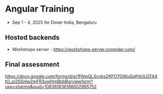 # Angular Training
- Sep 1 - 4, 2025 for Dover India, Bengaluru

## Hosted backends
- Workshops server - https://workshops-server.onrender.com/

## Final assessment
https://docs.google.com/forms/d/e/1FAIpQLScoksZKFO7GWuQqPdUUZFAXtO_oi2SSnlw2mFR3usjHmBbbBg/viewform?usp=sharing&ouid=108361836186502965752